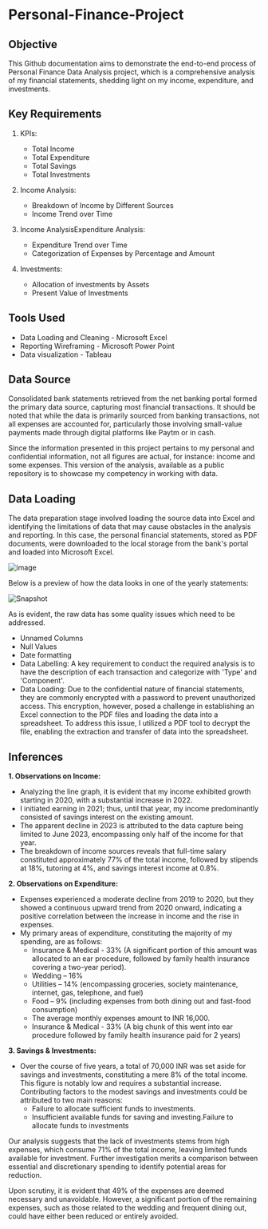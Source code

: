 # Personal-Finance-Project

## Objective
This Github documentation aims to demonstrate the end-to-end process of Personal Finance Data Analysis project, which is a comprehensive analysis of my financial statements, shedding light on my income, expenditure, and investments.

## Key Requirements
1. KPIs:
   - Total Income
   - Total Expenditure
   - Total Savings
   - Total Investments

2. Income Analysis:
   - Breakdown of Income by Different Sources
   - Income Trend over Time

3. Income AnalysisExpenditure Analysis:
   - Expenditure Trend over Time
   - Categorization of Expenses by Percentage and Amount

6. Investments:
   - Allocation of investments by Assets
   - Present Value of Investments

## Tools Used
- Data Loading and Cleaning - Microsoft Excel
- Reporting Wireframing - Microsoft Power Point
- Data visualization - Tableau

## Data Source
Consolidated bank statements retrieved from the net banking portal formed the primary data source, capturing most financial transactions. It should be noted that while the data is primarily sourced from banking transactions, not all expenses are accounted for, particularly those involving small-value payments made through digital platforms like Paytm or in cash.

Since the information presented in this project pertains to my personal and confidential information, not all figures are actual, for instance: income and some expenses. This version of the analysis, available as a public repository is to showcase my competency in working with data.

## Data Loading
The data preparation stage involved loading the source data into Excel and identifying the limitations of data that may cause obstacles in the analysis and reporting. 
In this case, the personal financial statements, stored as PDF documents, were downloaded to the local storage from the bank's portal and loaded into Microsoft Excel.

![image](https://github.com/tusharkalal20/Personal-Finance-Project/assets/67863411/a6b9da25-5515-4b95-95cb-d3faa0ad36fd)


Below is a preview of how the data looks in one of the yearly statements:

![Snapshot](https://github.com/tusharkalal20/Personal-Finance-Project/assets/67863411/f2bf68ed-5cf6-466c-8f0a-70d9edfc0837)


As is evident, the raw data has some quality issues which need to be addressed.
- Unnamed Columns
- Null Values
- Date formatting
- Data Labelling: A key requirement to conduct the required analysis is to have the description of each transaction and categorize with 'Type' and 'Component'.
- Data Loading: Due to the confidential nature of financial statements, they are commonly encrypted with a password to prevent unauthorized access. This encryption, however, posed a challenge in establishing an Excel connection to the PDF files and loading the data into a spreadsheet. To address this issue, I utilized a PDF tool to decrypt the file, enabling the extraction and transfer of data into the spreadsheet.

## Inferences
**1. Observations on Income:**
- Analyzing the line graph, it is evident that my income exhibited growth starting in 2020, with a substantial increase in 2022.
- I initiated earning in 2021; thus, until that year, my income predominantly consisted of savings interest on the existing amount.
- The apparent decline in 2023 is attributed to the data capture being limited to June 2023, encompassing only half of the income for that year.
- The breakdown of income sources reveals that full-time salary constituted approximately 77% of the total income, followed by stipends at 18%, tutoring at 4%, and savings interest income at 0.8%.


**2. Observations on Expenditure:**
- Expenses experienced a moderate decline from 2019 to 2020, but they showed a continuous upward trend from 2020 onward, indicating a positive correlation between the increase in income and the rise in expenses.
- My primary areas of expenditure, constituting the majority of my spending, are as follows:
   - Insurance & Medical - 33% (A significant portion of this amount was allocated to an ear procedure, followed by family health insurance covering a two-year period).
   - Wedding – 16%
   - Utilities – 14% (encompassing groceries, society maintenance, internet, gas, telephone, and fuel)
   - Food – 9% (including expenses from both dining out and fast-food consumption)
   - The average monthly expenses amount to INR 16,000.
   - Insurance & Medical - 33% (A big chunk of this went into ear procedure followed by family health insurance paid for 2 years)


**3. Savings & Investments:**
   - Over the course of five years, a total of 70,000 INR was set aside for savings and investments, constituting a mere 8% of the total income. This figure is notably low and requires a substantial increase. Contributing factors to the modest savings and investments could be attributed to two main reasons:
      - Failure to allocate sufficient funds to investments.
      - Insufficient available funds for saving and investing.Failure to allocate funds to investments
      
Our analysis suggests that the lack of investments stems from high expenses, which consume 71% of the total income, leaving limited funds available for investment. Further investigation merits a comparison between essential and discretionary spending to identify potential areas for reduction.

Upon scrutiny, it is evident that 49% of the expenses are deemed necessary and unavoidable. However, a significant portion of the remaining expenses, such as those related to the wedding and frequent dining out, could have either been reduced or entirely avoided.
